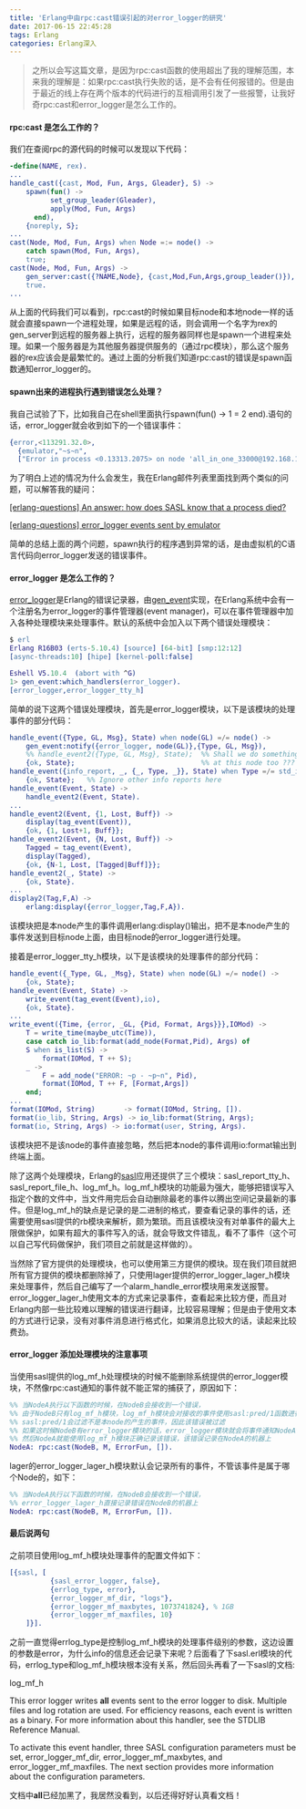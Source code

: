 ```yaml
---
title: 'Erlang中由rpc:cast错误引起的对error_logger的研究'
date: 2017-06-15 22:45:28
tags: Erlang
categories: Erlang深入
---
```

> 之所以会写这篇文章，是因为rpc:cast函数的使用超出了我的理解范围，本来我的理解是：如果rpc:cast执行失败的话，是不会有任何报错的。但是由于最近的线上存在两个版本的代码进行的互相调用引发了一些报警，让我好奇rpc:cast和error_logger是怎么工作的。

#### rpc:cast 是怎么工作的？
我们在查阅rpc的源代码的时候可以发现以下代码：
``` erlang
-define(NAME, rex).
...
handle_cast({cast, Mod, Fun, Args, Gleader}, S) ->
    spawn(fun() ->
		  set_group_leader(Gleader),
		  apply(Mod, Fun, Args)
	  end),
    {noreply, S};
...
cast(Node, Mod, Fun, Args) when Node =:= node() ->
    catch spawn(Mod, Fun, Args),
    true;
cast(Node, Mod, Fun, Args) ->
    gen_server:cast({?NAME,Node}, {cast,Mod,Fun,Args,group_leader()}),
    true.
...
```
从上面的代码我们可以看到，rpc:cast的时候如果目标node和本地node一样的话就会直接spawn一个进程处理，如果是远程的话，则会调用一个名字为rex的gen_server到远程的服务器上执行，远程的服务器同样也是spawn一个进程来处理。如果一个服务器是为其他服务器提供服务的（通过rpc模块），那么这个服务器的rex应该会是最繁忙的。通过上面的分析我们知道rpc:cast的错误是spawn函数通知error_logger的。

#### spawn出来的进程执行遇到错误怎么处理？
我自己试验了下，比如我自己在shell里面执行spawn(fun() -> 1 = 2 end).语句的话，error_logger就会收到如下的一个错误事件：
``` erlang
{error,<113291.32.0>,
  {emulator,"~s~n",
  ["Error in process <0.13313.2075> on node 'all_in_one_33000@192.168.1.102' with exit value: {{badmatch,2},[{erl_eval,expr,3,[]}]}\n"]}}
```
为了明白上述的情况为什么会发生，我在Erlang邮件列表里面找到两个类似的问题，可以解答我的疑问：

[[erlang-questions] An answer: how does SASL know that a process	died?](http://erlang.org/pipermail/erlang-questions/2013-October/075867.html)

[[erlang-questions] error_logger events sent by emulator](http://erlang.org/pipermail/erlang-questions/2014-April/078792.html)

简单的总结上面的两个问题，spawn执行的程序遇到异常的话，是由虚拟机的C语言代码向error_logger发送的错误事件。

#### error_logger 是怎么工作的？
[error_logger](http://erlang.org/doc/man/error_logger.html)是Erlang的错误记录器，由[gen_event](http://erlang.org/doc/man/gen_event.html)实现，在Erlang系统中会有一个注册名为error_logger的事件管理器(event manager)，可以在事件管理器中加入各种处理模块来处理事件。默认的系统中会加入以下两个错误处理模块：
``` erlang
$ erl
Erlang R16B03 (erts-5.10.4) [source] [64-bit] [smp:12:12] 
[async-threads:10] [hipe] [kernel-poll:false]

Eshell V5.10.4  (abort with ^G)
1> gen_event:which_handlers(error_logger).
[error_logger,error_logger_tty_h]
```
简单的说下这两个错误处理模块，首先是error_logger模块，以下是该模块的处理事件的部分代码：
``` erlang
handle_event({Type, GL, Msg}, State) when node(GL) =/= node() ->
    gen_event:notify({error_logger, node(GL)},{Type, GL, Msg}),
    %% handle_event2({Type, GL, Msg}, State);  %% Shall we do something
    {ok, State};                               %% at this node too ???
handle_event({info_report, _, {_, Type, _}}, State) when Type =/= std_info ->
    {ok, State};   %% Ignore other info reports here
handle_event(Event, State) ->
    handle_event2(Event, State).
...
handle_event2(Event, {1, Lost, Buff}) ->
    display(tag_event(Event)),
    {ok, {1, Lost+1, Buff}};
handle_event2(Event, {N, Lost, Buff}) ->
    Tagged = tag_event(Event),
    display(Tagged),
    {ok, {N-1, Lost, [Tagged|Buff]}};
handle_event2(_, State) ->
    {ok, State}.
...
display2(Tag,F,A) ->
    erlang:display({error_logger,Tag,F,A}).
```
该模块把是本node产生的事件调用erlang:display()输出，把不是本node产生的事件发送到目标node上面，由目标node的error_logger进行处理。

接着是error_logger_tty_h模块，以下是该模块的处理事件的部分代码：
``` erlang
handle_event({_Type, GL, _Msg}, State) when node(GL) =/= node() ->
    {ok, State};
handle_event(Event, State) ->
    write_event(tag_event(Event),io),
    {ok, State}.
...
write_event({Time, {error, _GL, {Pid, Format, Args}}},IOMod) ->
    T = write_time(maybe_utc(Time)),
    case catch io_lib:format(add_node(Format,Pid), Args) of
	S when is_list(S) ->
	    format(IOMod, T ++ S);
	_ ->
	    F = add_node("ERROR: ~p - ~p~n", Pid),
	    format(IOMod, T ++ F, [Format,Args])
    end;
...
format(IOMod, String)       -> format(IOMod, String, []).
format(io_lib, String, Args) -> io_lib:format(String, Args);
format(io, String, Args) -> io:format(user, String, Args).
```
该模块把不是该node的事件直接忽略，然后把本node的事件调用io:format输出到终端上面。

除了这两个处理模块，Erlang的[sasl](http://erlang.org/doc/man/sasl_app.html)应用还提供了三个模块：sasl_report_tty_h、sasl_report_file_h、log_mf_h。log_mf_h模块的功能最为强大，能够把错误写入指定个数的文件中，当文件用完后会自动删除最老的事件以腾出空间记录最新的事件。但是log_mf_h的缺点是记录的是二进制的格式，要查看记录的事件的话，还需要使用sasl提供的rb模块来解析，颇为繁琐。而且该模块没有对单事件的最大上限做保护，如果有超大的事件写入的话，就会导致文件错乱，看不了事件（这个可以自己写代码做保护，我们项目之前就是这样做的）。

当然除了官方提供的处理模块，也可以使用第三方提供的模块。现在我们项目就把所有官方提供的模块都删除掉了，只使用lager提供的error_logger_lager_h模块来处理事件，然后自己编写了一个alarm_handle_error模块用来发送报警。error_logger_lager_h使用文本的方式来记录事件，查看起来比较方便，而且对Erlang内部一些比较难以理解的错误进行翻译，比较容易理解；但是由于使用文本的方式进行记录，没有对事件消息进行格式化，如果消息比较大的话，读起来比较费劲。

#### error_logger 添加处理模块的注意事项
当使用sasl提供的log_mf_h处理模块的时候不能删除系统提供的error_logger模块，不然像rpc:cast通知的事件就不能正常的捕获了，原因如下：
``` erlang
%% 当NodeA执行以下函数的时候，在NodeB会接收到一个错误，
%% 由于NodeB只有log_mf_h模块，log_mf_h模块会对接收的事件使用sasl:pred/1函数进行过滤
%% sasl:pred/1会过滤不是本node的产生的事件，因此该错误被过滤
%% 如果这时候NodeB有error_logger模块的话，error_logger模块就会将事件通知NodeA
%% 然后NodeA就能使用log_mf_h模块正确记录该错误，该错误记录在NodeA的机器上
NodeA: rpc:cast(NodeB, M, ErrorFun, []).
```
lager的error_logger_lager_h模块默认会记录所有的事件，不管该事件是属于哪个Node的，如下：
``` erlang
%% 当NodeA执行以下函数的时候，在NodeB会接收到一个错误，
%% error_logger_lager_h直接记录错误在NodeB的机器上
NodeA: rpc:cast(NodeB, M, ErrorFun, []).
```
#### 最后说两句
之前项目使用log_mf_h模块处理事件的配置文件如下：
``` erlang
[{sasl, [
          {sasl_error_logger, false},
          {errlog_type, error},
          {error_logger_mf_dir, "logs"},
          {error_logger_mf_maxbytes, 1073741824}, % 1GB
          {error_logger_mf_maxfiles, 10}
    ]}].
```
之前一直觉得errlog_type是控制log_mf_h模块的处理事件级别的参数，这边设置的参数是error，为什么info的信息还会记录下来呢？后面看了下sasl.erl模块的代码，errlog_type和log_mf_h模块根本没有关系，然后回头再看了一下sasl的文档:

log_mf_h

This error logger writes **all** events sent to the error logger to disk. Multiple files and log rotation are used. For efficiency reasons, each event is written as a binary. For more information about this handler, see the STDLIB Reference Manual.

To activate this event handler, three SASL configuration parameters must be set, error_logger_mf_dir, error_logger_mf_maxbytes, and error_logger_mf_maxfiles. The next section provides more information about the configuration parameters.

文档中**all**已经加黑了，我居然没看到，以后还得好好认真看文档！